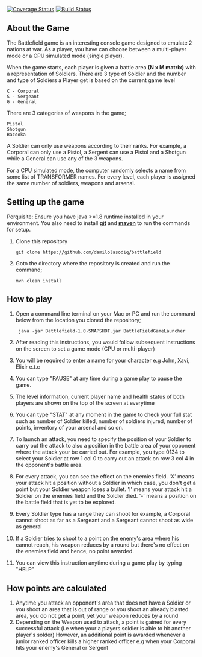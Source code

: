 [![Coverage Status](https://coveralls.io/repos/github/damilolasodiq/battlefield/badge.svg)](https://coveralls.io/github/damilolasodiq/battlefield)
[![Build Status](https://travis-ci.org/damilolasodiq/battlefield.svg?branch=master)](https://travis-ci.org/damilolasodiq/battlefield)

About the Game
--------------
The Battlefield game is an interesting console game designed to emulate 2 nations at war.
As a player, you have can choose between a multi-player mode or a CPU simulated mode (single player).

When the game starts, each player is given a battle area **(N x M matrix)** with a representation of Soldiers. There are 3 type of Soldier and the number and type of Soldiers a Player get is based on the current game level

    C - Corporal
    S - Sergeant
    G - General

There are 3 categories of weapons in the game;
 
    Pistol
    Shotgun
    Bazooka
A Soldier can only use weapons according to their ranks.
For example, a Corporal can only use a Pistol, a Sergent can use a Pistol and a Shotgun while a General can use any of the 3 weapons.

For a CPU simulated mode, the computer randomly selects a name from some list of TRANSFORMER names.
For every level, each player is assigned the same number of soldiers, weapons and arsenal.

Setting up the game
-------------------
Perquisite: Ensure you have java >=1.8 runtime installed in your environment. You also need to install **[git](https://git-scm.com/downloads)** and **[maven](https://maven.apache.org/download.cgi
)** to run the commands for setup.
1)  Clone this repository

        git clone https://github.com/damilolasodiq/battlefield
2)  Goto the directory where the repository is created and run the command;
   
        mvn clean install
        
How to play
-----------
1) Open a command line terminal on your Mac or PC and run the command below from the location you cloned the repository;

        java -jar Battlefield-1.0-SNAPSHOT.jar BattleFieldGameLauncher
        
2) After reading this instructions, you would follow subsequent instructions on the screen to set a game mode (CPU or multi-player)
3) You will be required to enter a name for your character e.g John, Xavi, Elixir e.t.c
4) You can type "PAUSE" at any time during a game play to pause the game.
5) The level information, current player name and health status of both players are shown on the top of the screen at everytime
6) You can type "STAT" at any moment in the game to check your full stat such as number of Soldier killed, number of soldiers injured,
number of points, inventory of your arsenal and so on.
7) To launch an attack, you need to specify the position of your Soldier to carry out the attack to also a position in the battle area
of your opponent where the attack your be carried out. For example, you type 0134 to select your Soldier at row 1 col 0 to carry out
an attack on row 3 col 4 in the opponent's battle area.
8) For every attack, you can see the effect on the enemies field.
    'X' means your attack hit a position without a Soldier in which case, you don't get a point but your Soldier weapon loses a bullet.
    '!' means your attack hit a Soldier on the enemies field and the Soldier died.
    '-' means a position on the battle field that is yet to be explored.
9) Every Soldier type has a range they can shoot for example, a Corporal cannot shoot as far as a Sergeant and a Sergeant cannot shoot as wide as general
10) If a Soldier tries to shoot to a point on the enemy's area where his cannot reach, his weapon reduces by a round but there's no effect on the enemies field
and hence, no point awarded.
11) You can view this instruction anytime during a game play by typing "HELP"


How points are calculated
-------------------------
1)  Anytime you attack an opponent's area that does not have a Soldier or you shoot an area that is out of range or you shoot an already blasted area,
you do not get a point, yet your weapon reduces by a round
2)  Depending on the Weapon used to attack, a point is gained for every successful attack (i.e when your a players soldier is able to hit another player's solder)
However, an additional point is awarded whenever a junior ranked officer kills a higher ranked officer e.g when your Corporal hits your enemy's General or Sergent
